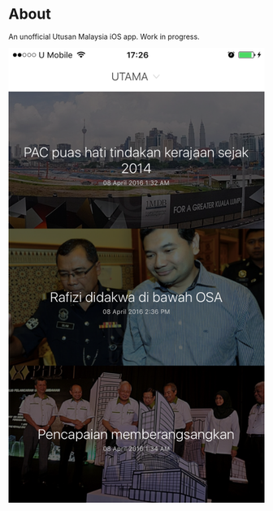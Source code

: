 # About

An unofficial Utusan Malaysia iOS app. Work in progress.

![Screenshot](https://raw.githubusercontent.com/izad/perutusan/master/Designs/screenshot.png)
